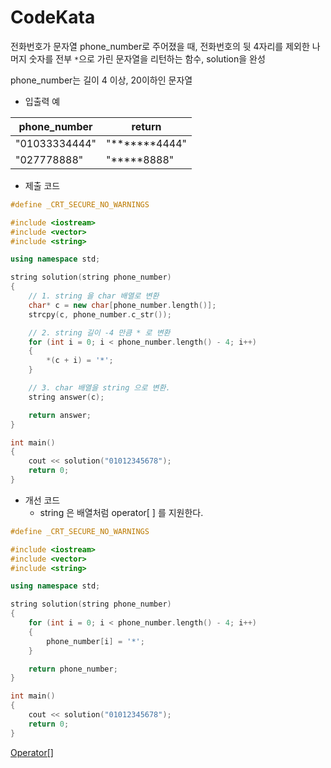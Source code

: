 # CodeKata

전화번호가 문자열 phone_number로 주어졌을 때, 전화번호의 뒷 4자리를 제외한 나머지 숫자를 전부 `*`으로 가린 문자열을 리턴하는 함수, solution을 완성

phone_number는 길이 4 이상, 20이하인 문자열

- 입출력 예

| phone_number  | return        |
| ------------- | ------------- |
| "01033334444" | "*******4444" |
| "027778888"   | "*****8888"   |

- 제출 코드
```c++
#define _CRT_SECURE_NO_WARNINGS

#include <iostream>
#include <vector>
#include <string>

using namespace std;

string solution(string phone_number)
{
	// 1. string 을 char 배열로 변환
	char* c = new char[phone_number.length()];
	strcpy(c, phone_number.c_str());

	// 2. string 길이 -4 만큼 * 로 변환
	for (int i = 0; i < phone_number.length() - 4; i++)
	{
		*(c + i) = '*';
	}

	// 3. char 배열을 string 으로 변환.
	string answer(c);

	return answer;
}

int main()
{
	cout << solution("01012345678");
	return 0;
}
```

- 개선 코드
	- string 은 배열처럼 operator\[ ] 를 지원한다.
```c++
#define _CRT_SECURE_NO_WARNINGS

#include <iostream>
#include <vector>
#include <string>

using namespace std;

string solution(string phone_number)
{
	for (int i = 0; i < phone_number.length() - 4; i++)
	{
		phone_number[i] = '*';
	}

	return phone_number;
}

int main()
{
	cout << solution("01012345678");
	return 0;
}
```

[Operator[]](.../c++/STL/String.md#operator--)
